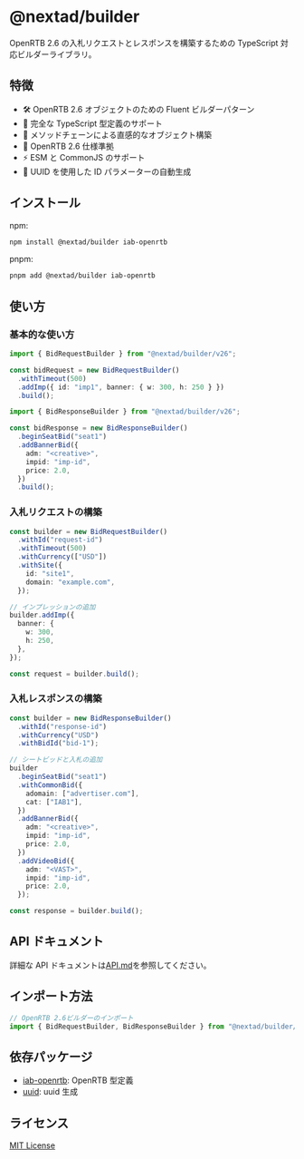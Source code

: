 # @nextad/builder

OpenRTB 2.6 の入札リクエストとレスポンスを構築するための TypeScript 対応ビルダーライブラリ。

## 特徴

- 🛠️ OpenRTB 2.6 オブジェクトのための Fluent ビルダーパターン
- 🎯 完全な TypeScript 型定義のサポート
- 🔄 メソッドチェーンによる直感的なオブジェクト構築
- 📝 OpenRTB 2.6 仕様準拠
- ⚡ ESM と CommonJS のサポート
- 🔑 UUID を使用した ID パラメーターの自動生成

## インストール

npm:

```bash
npm install @nextad/builder iab-openrtb
```

pnpm:

```bash
pnpm add @nextad/builder iab-openrtb
```

## 使い方

### 基本的な使い方

```typescript
import { BidRequestBuilder } from "@nextad/builder/v26";

const bidRequest = new BidRequestBuilder()
  .withTimeout(500)
  .addImp({ id: "imp1", banner: { w: 300, h: 250 } })
  .build();
```

```typescript
import { BidResponseBuilder } from "@nextad/builder/v26";

const bidResponse = new BidResponseBuilder()
  .beginSeatBid("seat1")
  .addBannerBid({
    adm: "<creative>",
    impid: "imp-id",
    price: 2.0,
  })
  .build();
```

### 入札リクエストの構築

```typescript
const builder = new BidRequestBuilder()
  .withId("request-id")
  .withTimeout(500)
  .withCurrency(["USD"])
  .withSite({
    id: "site1",
    domain: "example.com",
  });

// インプレッションの追加
builder.addImp({
  banner: {
    w: 300,
    h: 250,
  },
});

const request = builder.build();
```

### 入札レスポンスの構築

```typescript
const builder = new BidResponseBuilder()
  .withId("response-id")
  .withCurrency("USD")
  .withBidId("bid-1");

// シートビッドと入札の追加
builder
  .beginSeatBid("seat1")
  .withCommonBid({
    adomain: ["advertiser.com"],
    cat: ["IAB1"],
  })
  .addBannerBid({
    adm: "<creative>",
    impid: "imp-id",
    price: 2.0,
  })
  .addVideoBid({
    adm: "<VAST>",
    impid: "imp-id",
    price: 2.0,
  });

const response = builder.build();
```

## API ドキュメント

詳細な API ドキュメントは[API.md](./API.md)を参照してください。

## インポート方法

```typescript
// OpenRTB 2.6ビルダーのインポート
import { BidRequestBuilder, BidResponseBuilder } from "@nextad/builder/v26";
```

## 依存パッケージ

- [iab-openrtb](https://github.com/hogekai/types-iab-openrtb): OpenRTB 型定義
- [uuid](https://www.npmjs.com/package/uuid): uuid 生成

## ライセンス

[MIT License](../../LICENCE)
